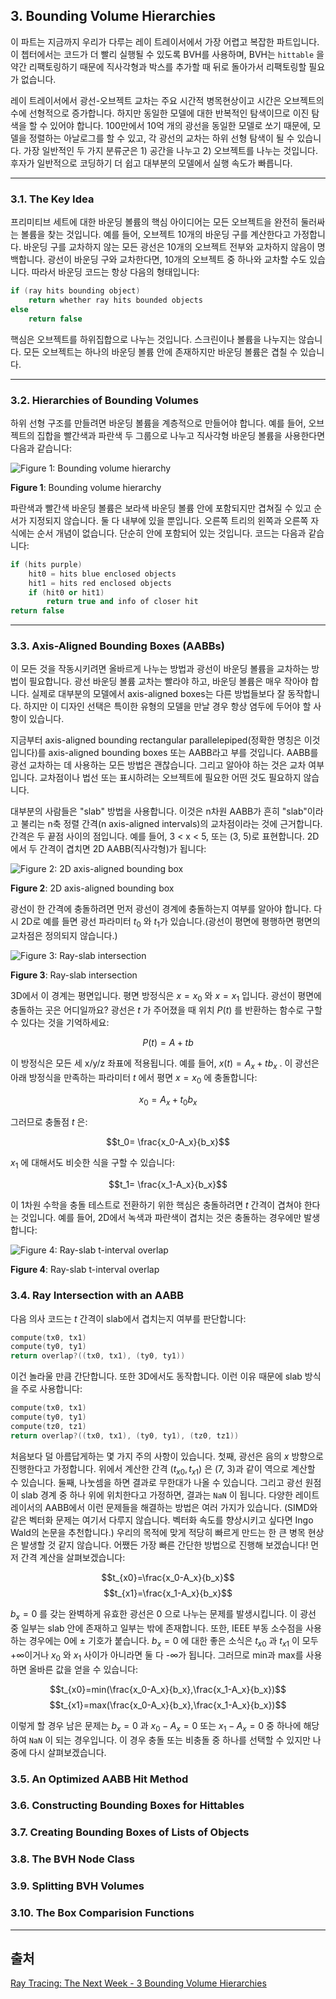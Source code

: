 ## 3. Bounding Volume Hierarchies

이 파트는 지금까지 우리가 다루는 레이 트레이서에서 가장 어렵고 복잡한 파트입니다. 이 쳅터에서는 코드가 더 빨리 실행될 수 있도록 BVH를 사용하며, BVH는 `hittable` 을 약간 리팩토링하기 때문에 직사각형과 박스를 추가할 때 뒤로 돌아가서 리팩토링할 필요가 없습니다.

레이 트레이서에서 광선-오브젝트 교차는 주요 시간적 병목현상이고 시간은 오브젝트의 수에 선형적으로 증가합니다. 하지만 동일한 모델에 대한 반복적인 탐색이므로 이진 탐색을 할 수 있어야 합니다. 100만에서 10억 개의 광선을 동일한 모델로 쏘기 때문에, 모델을 정렬하는 아날로그를 할 수 있고, 각 광선의 교차는 하위 선형 탐색이 될 수 있습니다. 가장 일반적인 두 가지 분류군은 1) 공간을 나누고 2) 오브젝트를 나누는 것입니다. 후자가 일반적으로 코딩하기 더 쉽고 대부분의 모델에서 실행 속도가 빠릅니다.

---

### 3.1. The Key Idea

프리미티브 세트에 대한 바운딩 볼륨의 핵심 아이디어는 모든 오브젝트을 완전히 둘러싸는 볼륨을 찾는 것입니다. 예를 들어, 오브젝트 10개의 바운딩 구를 계산한다고 가정합니다. 바운딩 구를 교차하지 않는 모든 광선은 10개의 오브젝트 전부와 교차하지 않음이 명백합니다. 광선이 바운딩 구와 교차한다면, 10개의 오브젝트 중 하나와 교차할 수도 있습니다. 따라서 바운딩 코드는 항상 다음의 형태입니다:

```cpp
if (ray hits bounding object)
    return whether ray hits bounded objects
else
    return false
```

핵심은 오브젝트를 하위집합으로 나누는 것입니다. 스크린이나 볼륨을 나누지는 않습니다. 모든 오브젝트는 하나의 바운딩 볼륨 안에 존재하지만 바운딩 볼륨은 겹칠 수 있습니다.

---

### 3.2. Hierarchies of Bounding Volumes

하위 선형 구조를 만들려면 바운딩 볼륨을 계층적으로 만들어야 합니다. 예를 들어, 오브젝트의 집합을 빨간색과 파란색 두 그룹으로 나누고 직사각형 바운딩 볼륨을 사용한다면 다음과 같습니다:

![Figure 1: Bounding volume hierarchy](./images/ch3_bounding_volume_hierarchies/fig-2.01-bvol-hierarchy.jpg)

**Figure 1**: Bounding volume hierarchy

파란색과 빨간색 바운딩 볼륨은 보라색 바운딩 볼륨 안에 포함되지만 겹쳐질 수 있고 순서가 지정되지 않습니다. 둘 다 내부에 있을 뿐입니다. 오른쪽 트리의 왼쪽과 오른쪽 자식에는 순서 개념이 없습니다. 단순히 안에 포함되어 있는 것입니다. 코드는 다음과 같습니다:

```cpp
if (hits purple)
    hit0 = hits blue enclosed objects
    hit1 = hits red enclosed objects
    if (hit0 or hit1)
        return true and info of closer hit
return false
```

---

### 3.3. Axis-Aligned Bounding Boxes (AABBs)

이 모든 것을 작동시키려면 올바르게 나누는 방법과 광선이 바운딩 볼륨을 교차하는 방법이 필요합니다. 광선 바운딩 볼륨 교차는 빨라야 하고, 바운딩 볼륨은 매우 작아야 합니다. 실제로 대부분의 모델에서 axis-aligned boxes는 다른 방법들보다 잘 동작합니다. 하지만 이 디자인 선택은 특이한 유형의 모델을 만날 경우 항상 염두에 두어야 할 사항이 있습니다.

지금부터 axis-aligned bounding rectangular parallelepiped(정확한 명칭은 이것입니다)를 axis-aligned bounding boxes 또는 AABB라고 부를 것입니다. AABB를 광선 교차하는 데 사용하는 모든 방법은 괜찮습니다. 그리고 알아야 하는 것은 교차 여부입니다. 교차점이나 법선 또는 표시하려는 오브젝트에 필요한 어떤 것도 필요하지 않습니다.

대부분의 사람들은 "slab" 방법을 사용합니다. 이것은 n차원 AABB가 흔히 "slab"이라고 불리는 n축 정렬 간격(n axis-aligned intervals)의 교차점이라는 것에 근거합니다. 간격은 두 끝점 사이의 점입니다. 예를 들어, 3 < x < 5, 또는 (3, 5)로 표현합니다. 2D에서 두 간격이 겹치면 2D AABB(직사각형)가 됩니다:

![Figure 2: 2D axis-aligned bounding box](./images/ch3_bounding_volume_hierarchies/fig-2.02-2d-aabb.jpg)

**Figure 2**: 2D axis-aligned bounding box

광선이 한 간격에 충돌하려면 먼저 광선이 경계에 충돌하는지 여부를 알아야 합니다. 다시 2D로 예를 들면 광선 파라미터 $t_0$ 와 $t_1$가 있습니다.(광선이 평면에 평행하면 평면의 교차점은 정의되지 않습니다.)

![Figure 3: Ray-slab intersection](./images/ch3_bounding_volume_hierarchies/fig-2.03-ray-slab.jpg)

**Figure 3**: Ray-slab intersection

3D에서 이 경계는 평면입니다. 평면 방정식은 $x = x_0$ 와 $x = x_1$ 입니다. 광선이 평면에 충돌하는 곳은 어디일까요? 광선은 $t$ 가 주어졌을 때 위치 $P(t)$ 를 반환하는 함수로 구할 수 있다는 것을 기억하세요:

$$P(t)=A+tb$$

이 방정식은 모든 세 x/y/z 좌표에 적용됩니다. 예를 들어, $x(t) = A_x+tb_x$ . 이 광선은 아래 방정식을 만족하는 파라미터 $t$ 에서 평면 $x=x_0$ 에 충돌합니다:

$$x_0=A_x+t_0b_x$$

그러므로 충돌점 $t$ 은:

$$t_0= \frac{x_0-A_x}{b_x}$$

$x_1$ 에 대해서도 비슷한 식을 구할 수 있습니다:

$$t_1= \frac{x_1-A_x}{b_x}$$

이 1차원 수학을 충돌 테스트로 전환하기 위한 핵심은 충돌하려면 $t$ 간격이 겹쳐야 한다는 것입니다. 예를 들어, 2D에서 녹색과 파란색이 겹치는 것은 충돌하는 경우에만 발생합니다:

![Figure 4: Ray-slab t-interval overlap](./images/ch3_bounding_volume_hierarchies/fig-2.04-ray-slab-interval.jpg)

**Figure 4**: Ray-slab t-interval overlap

### 3.4. Ray Intersection with an AABB

다음 의사 코드는 $t$ 간격이 slab에서 겹치는지 여부를 판단합니다:

```cpp
compute(tx0, tx1)
compute(ty0, ty1)
return overlap?((tx0, tx1), (ty0, ty1))
```

이건 놀라울 만큼 간단합니다. 또한 3D에서도 동작합니다. 이런 이유 때문에 slab 방식을 주로 사용합니다:

```cpp
compute(tx0, tx1)
compute(ty0, ty1)
compute(tz0, tz1)
return overlap?((tx0, tx1), (ty0, ty1), (tz0, tz1))
```

처음보다 덜 아름답게하는 몇 가지 주의 사항이 있습니다. 첫째, 광선은 음의 $x$ 방향으로 진행한다고 가정합니다. 위에서 계산한 간격 $(t_{x0}, t_{x1})$ 은 (7, 3)과 같이 역으로 계산할 수 있습니다. 둘째, 나눗셈을 하면 결과로 무한대가 나올 수 있습니다. 그리고 광선 원점이 slab 경계 중 하나 위에 위치한다고 가정하면, 결과는 `NaN` 이 됩니다. 다양한 레이트레이서의 AABB에서 이런 문제들을 해결하는 방법은 여러 가지가 있습니다. (SIMD와 같은 벡터화 문제는 여기서 다루지 않습니다. 벡터화 속도를 향상시키고 싶다면 Ingo Wald의 논문을 추천합니다.) 우리의 목적에 맞게 적당히 빠르게 만드는 한 큰 병목 현상은 발생할 것 같지 않습니다. 어쨌든 가장 빠른 간단한 방법으로 진행해 보겠습니다! 먼저 간격 계산을 살펴보겠습니다:

$$t_{x0}=\frac{x_0-A_x}{b_x}$$
$$t_{x1}=\frac{x_1-A_x}{b_x}$$

$b_x = 0$ 를 갖는 완벽하게 유효한 광선은 0 으로 나누는 문제를 발생시킵니다. 이 광선 중 일부는 slab 안에 존재하고 일부는 밖에 존재합니다. 또한, IEEE 부동 소수점을 사용하는 경우에는 0에 ± 기호가 붙습니다. $b_x=0$ 에 대한 좋은 소식은 $t_{x0}$ 과 $t_{x1}$ 이 모두 +∞이거나 $x_0$ 와 $x_1$ 사이가 아니라면 둘 다 -∞가 됩니다. 그러므로 min과 max를 사용하면 올바른 값을 얻을 수 있습니다:

$$t_{x0}=min(\frac{x_0-A_x}{b_x},\frac{x_1-A_x}{b_x})$$
$$t_{x1}=max(\frac{x_0-A_x}{b_x},\frac{x_1-A_x}{b_x})$$

이렇게 할 경우 남은 문제는 $b_x=0$ 과 $x_0-A_x=0$ 또는 $x_1-A_x=0$ 중 하나에 해당하여 `NaN` 이 되는 경우입니다. 이 경우 충돌 또는 비충돌 중 하나를 선택할 수 있지만 나중에 다시 살펴보겠습니다.

### 3.5. An Optimized AABB Hit Method
### 3.6. Constructing Bounding Boxes for Hittables
### 3.7. Creating Bounding Boxes of Lists of Objects
### 3.8. The BVH Node Class
### 3.9. Splitting BVH Volumes
### 3.10. The Box Comparision Functions

---

## 출처
[Ray Tracing: The Next Week - 3 Bounding Volume Hierarchies](https://raytracing.github.io/books/RayTracingTheNextWeek.html#boundingvolumehierarchies)